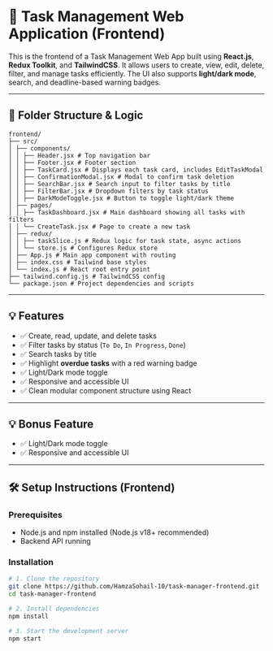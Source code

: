 # 🚀 Task Management Web Application (Frontend)

This is the frontend of a Task Management Web App built using **React.js**, **Redux Toolkit**, and **TailwindCSS**. It allows users to create, view, edit, delete, filter, and manage tasks efficiently. The UI also supports **light/dark mode**, search, and deadline-based warning badges.

---

## 📂 Folder Structure & Logic
```
frontend/
├── src/
│ ├── components/
│ │ ├── Header.jsx # Top navigation bar
│ │ ├── Footer.jsx # Footer section
│ │ ├── TaskCard.jsx # Displays each task card, includes EditTaskModal
│ │ ├── ConfirmationModal.jsx # Modal to confirm task deletion
│ │ ├── SearchBar.jsx # Search input to filter tasks by title
│ │ ├── FilterBar.jsx # Dropdown filters by task status
│ │ ├── DarkModeToggle.jsx # Button to toggle light/dark theme
│ ├── pages/
│ │ ├── TaskDashboard.jsx # Main dashboard showing all tasks with filters
│ │ └── CreateTask.jsx # Page to create a new task
│ ├── redux/
│ │ ├── taskSlice.js # Redux logic for task state, async actions
│ │ └── store.js # Configures Redux store
│ ├── App.js # Main app component with routing
│ ├── index.css # Tailwind base styles
│ └── index.js # React root entry point
├── tailwind.config.js # TailwindCSS config
└── package.json # Project dependencies and scripts
```

---

## 💡 Features

- ✅ Create, read, update, and delete tasks
- ✅ Filter tasks by status (`To Do`, `In Progress`, `Done`)
- ✅ Search tasks by title
- ✅ Highlight **overdue tasks** with a red warning badge
- ✅ Light/Dark mode toggle
- ✅ Responsive and accessible UI
- ✅ Clean modular component structure using React

---

## 💡 Bonus Feature

- ✅ Light/Dark mode toggle
- ✅ Responsive and accessible UI

---

## 🛠️ Setup Instructions (Frontend)

### Prerequisites

- Node.js and npm installed (Node.js v18+ recommended)
- Backend API running

### Installation

```bash
# 1. Clone the repository
git clone https://github.com/HamzaSohail-10/task-manager-frontend.git
cd task-manager-frontend

# 2. Install dependencies
npm install

# 3. Start the development server
npm start
